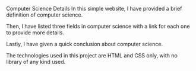 Computer Science Details
In this simple website, I have provided a brief definition of computer science.

Then, I have listed three fields in computer science with a link for each one to provide more details.

Lastly, I have given a quick conclusion about computer science.

The technologies used in this project are HTML and CSS only, with no library of any kind used.
